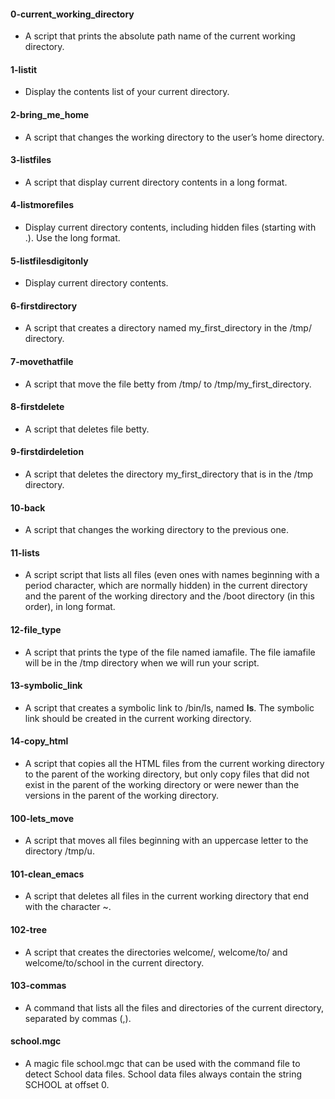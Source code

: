 #### 0-current_working_directory 
* A script that prints the absolute path name of the current working directory.

#### 1-listit
* Display the contents list of your current directory.

#### 2-bring_me_home
* A script that changes the working directory to the user’s home directory.

#### 3-listfiles
* A script that display current directory contents in a long format.

#### 4-listmorefiles
* Display current directory contents, including hidden files (starting with .). Use the long format.

#### 5-listfilesdigitonly
* Display current directory contents.

#### 6-firstdirectory
* A script that creates a directory named my_first_directory in the /tmp/ directory.

#### 7-movethatfile
* A script that move the file betty from /tmp/ to /tmp/my_first_directory.

#### 8-firstdelete
* A script that deletes file betty.

#### 9-firstdirdeletion
* A script that deletes the directory my_first_directory that is in the /tmp directory.

#### 10-back
* A script that changes the working directory to the previous one.

#### 11-lists
* A script script that lists all files (even ones with names beginning with a period character, which are normally hidden) in the current directory and the parent of the working directory and the /boot directory (in this order), in long format.

#### 12-file_type
* A script that prints the type of the file named iamafile. The file iamafile will be in the /tmp directory when we will run your script.

#### 13-symbolic_link
* A script that creates a symbolic link to /bin/ls, named __ls__. The symbolic link should be created in the current working directory.

#### 14-copy_html
* A script that copies all the HTML files from the current working directory to the parent of the working directory, but only copy files that did not exist in the parent of the working directory or were newer than the versions in the parent of the working directory.

#### 100-lets_move
* A script that moves all files beginning with an uppercase letter to the directory /tmp/u.

#### 101-clean_emacs
* A script that deletes all files in the current working directory that end with the character ~.

#### 102-tree
* A script that creates the directories welcome/, welcome/to/ and welcome/to/school in the current directory.

#### 103-commas
* A command that lists all the files and directories of the current directory, separated by commas (,).

#### school.mgc
* A magic file school.mgc that can be used with the command file to detect School data files. School data files always contain the string SCHOOL at offset 0.




